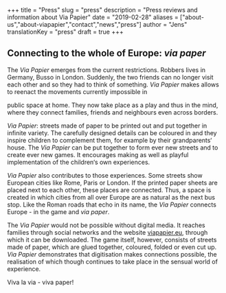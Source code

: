+++
title = "Press"
slug = "press"
description = "Press reviews and information about Via Papier"
date = "2019-02-28"
aliases = ["about-us","about-viapapier","contact","news","press"]
author = "Jens"
translationKey = "press"
draft = true
+++

## Connecting to the whole of Europe: *via paper*

The *Via Papier* emerges from the current restrictions. Robbers lives in Germany, Busso in
London. Suddenly, the two friends can no longer visit each other and so they had to think
of something. *Via Papier* makes allows to reenact the movements currently impossible in

public space at home. They now take place as a play and thus in the mind, where they connect families, friends and neighbours even across borders.

*Via Papier*: streets made of paper to be printed out and put together in infinite variety. The carefully designed details can be coloured in and they inspire children to complement them, for example by their grandparents‘ house. The *Via Papier* can be put together to form ever new streets and to create ever new games. It encourages making as well as playful implementation of the children‘s own experiences.

*Via Papier* also contributes to those experiences. Some streets show European cities like Rome, Paris or London. If the printed paper sheets are placed next to each other, these places are connected. Thus, a space is created in which cities from all over Europe are as natural as the next bus stop. Like the Roman roads that echo in its name, the *Via Papier* connects Europe - in the game and *via paper*.

The *Via Papier* would not be possible without digital media. It reaches families through social networks and the website [viapapier.eu](https://viapapier.eu/), through which it can be downloaded. The game itself, however, consists of streets made of paper, which are glued together, coloured, folded or even cut up. *Via Papier* demonstrates that digitisation makes connections possible, the realisation of which though continues to take place in the sensual world of experience.

Viva la via - viva paper!
